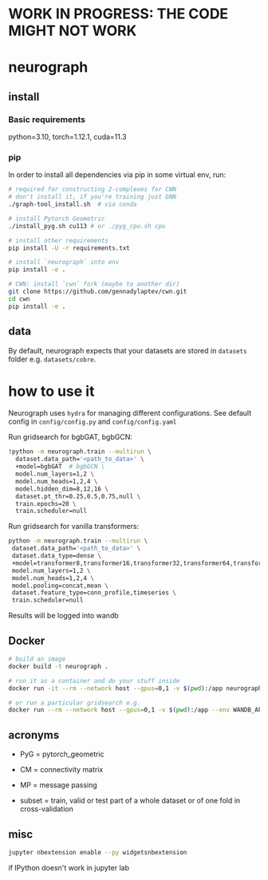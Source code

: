 # WORK IN PROGRESS: THE CODE MIGHT NOT WORK
# neurograph

## install
### Basic requirements
python=3.10, torch=1.12.1, cuda=11.3

### pip
In order to install all dependencies via pip in some virtual env, run:

```bash
# required for constructing 2-complexes for CWN
# don't install it, if you're training just GNN
./graph-tool_install.sh  # via conda

# install Pytorch Geometric
./install_pyg.sh cu113 # or ./pyg_cpu.sh cpu

# install other requirements
pip install -U -r requirements.txt

# install `neurograph` into env
pip install -e .

# CWN: install `cwn` fork (maybe to another dir)
git clone https://github.com/gennadylaptev/cwn.git
cd cwn
pip install -e .
```

## data
By default, neurograph expects that your datasets are stored in `datasets` folder e.g. `datasets/cobre`.

# how to use it
Neurograph uses `hydra` for managing different configurations. See default config in `config/config.py` and `config/config.yaml`

Run gridsearch for bgbGAT, bgbGCN:

```bash
!python -m neurograph.train --multirun \
  dataset.data_path='<path_to_data>' \
  +model=bgbGAT  # bgbGCN \
  model.num_layers=1,2 \
  model.num_heads=1,2,4 \
  model.hidden_dim=8,12,16 \
  dataset.pt_thr=0.25,0.5,0.75,null \
  train.epochs=20 \
  train.scheduler=null
```

Run gridsearch for vanilla transformers:
```bash
python -m neurograph.train --multirun \
 dataset.data_path='<path_to_data>' \
 dataset.data_type=dense \
 +model=transformer8,transformer16,transformer32,transformer64,transformer116 \ 
 model.num_layers=1,2 \
 model.num_heads=1,2,4 \
 model.pooling=concat,mean \
 dataset.feature_type=conn_profile,timeseries \
 train.scheduler=null
```

Results will be logged into wandb

## Docker
```bash
# build an image
docker build -t neurograph .

# run it as a container and do your stuff inside
docker run -it --rm --network host --gpus=0,1 -v $(pwd):/app neurograph /bin/bash

# or run a particular gridsearch e.g.
docker run --rm --network host --gpus=0,1 -v $(pwd):/app --env WANDB_API_KEY=<YOUR_WANDB_API_KEY> neurograph bash -c 'python -m neurograph.train --multirun log.wandb_project=mri_docker_test +model=transformer8,transformer16 ++model.num_layers=1 model.num_heads=1,8 dataset.data_type=dense train.scheduler=null'
```

## acronyms
* PyG = pytorch_geometric
* CM = connectivity matrix
* MP = message passing

* subset = train, valid or test part of a whole dataset or of one fold in cross-validation

## misc
```bash
jupyter nbextension enable --py widgetsnbextension
```
if IPython doesn't work in jupyter lab

